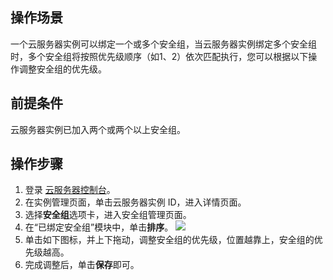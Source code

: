 ## 操作场景
一个云服务器实例可以绑定一个或多个安全组，当云服务器实例绑定多个安全组时，多个安全组将按照优先级顺序（如1、2）依次匹配执行，您可以根据以下操作调整安全组的优先级。

## 前提条件
云服务器实例已加入两个或两个以上安全组。

## 操作步骤
1. 登录 [云服务器控制台](https://console.cloud.tencent.com/cvm/index)。
2. 在实例管理页面，单击云服务器实例 ID，进入详情页面。
3. 选择**安全组**选项卡，进入安全组管理页面。
4. 在“已绑定安全组”模块中，单击**排序**。
    ![](https://main.qcloudimg.com/raw/5261ec7d9b5083837ebe1e33f65031c5.png)
5. 单击如下图标，并上下拖动，调整安全组的优先级，位置越靠上，安全组的优先级越高。
6. 完成调整后，单击**保存**即可。

